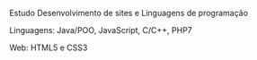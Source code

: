 &nbsp;
Estudo Desenvolvimento de sites e Linguagens de programação

&nbsp;
Linguagens: Java/POO, JavaScript, C/C++, PHP7

&nbsp;
Web: HTML5 e CSS3
